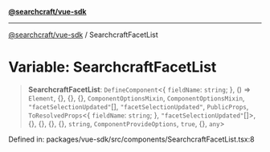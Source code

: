 [**@searchcraft/vue-sdk**](../README.md)

***

[@searchcraft/vue-sdk](../globals.md) / SearchcraftFacetList

# Variable: SearchcraftFacetList

> **SearchcraftFacetList**: `DefineComponent`\<\{ `fieldName`: `string`; \}, () => `Element`, \{\}, \{\}, \{\}, `ComponentOptionsMixin`, `ComponentOptionsMixin`, `"facetSelectionUpdated"`[], `"facetSelectionUpdated"`, `PublicProps`, `ToResolvedProps`\<\{ `fieldName`: `string`; \}, `"facetSelectionUpdated"`[]\>, \{\}, \{\}, \{\}, \{\}, `string`, `ComponentProvideOptions`, `true`, \{\}, `any`\>

Defined in: packages/vue-sdk/src/components/SearchcraftFacetList.tsx:8
